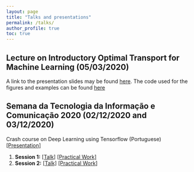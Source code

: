 ```yaml
---
layout: page
title: "Talks and presentations"
permalink: /talks/
author_profile: true
toc: true
---
```


## Lecture on Introductory Optimal Transport for Machine Learning (05/03/2020)

A link to the presentation slides may be found [here](https://eddardd.github.io/IntroductoryOTML/). The code used for the figures and examples can be found [here](https://github.com/eddardd/IntroductoryOTML)

## Semana da Tecnologia da Informação e Comunicação 2020 (02/12/2020 and 03/12/2020)

Crash course on Deep Learning using Tensorflow (Portuguese) [[Presentation]](https://eddardd.github.io/files/Presentations/SETIC2020.pdf)

1. __Session 1:__ [[Talk]](https://www.youtube.com/watch?v=WdJqcvWEO1U) [[Practical Work]](https://colab.research.google.com/drive/1-m00HkqZTr-EnZr3kZaEoNkBageU0dZ5?usp=sharing)
2. __Session 2:__ [[Talk]](https://www.youtube.com/watch?v=HQoGrAquaTs) [[Practical Work]](https://colab.research.google.com/drive/1KlTzQAGvm-tA0zhGW_hP3Q37LztBz2V_?usp=sharing)